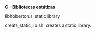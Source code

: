 **C - Bibliotecas estáticas**

libholberton.a: static library

create_static_lib.sh: creates a static library.